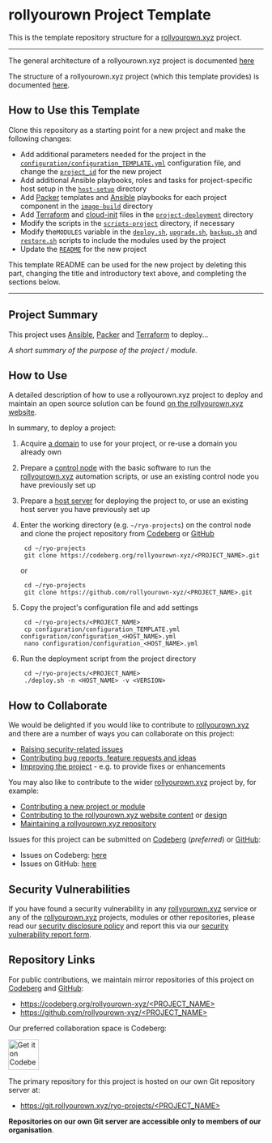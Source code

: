 # rollyourown Project Template

This is the template repository structure for a [rollyourown.xyz](https://rollyourown.xyz) project.

---

The general architecture of a rollyourown.xyz project is documented [here](https://rollyourown.xyz/collaborate/project_and_module_development/general_architecture/)

The structure of a rollyourown.xyz project (which this template provides) is documented [here](https://rollyourown.xyz/collaborate/project_and_module_development/project_structure/).

## How to Use this Template

Clone this repository as a starting point for a new project and make the following changes:

- Add additional parameters needed for the project in the [`configuration/configuration_TEMPLATE.yml`](./configuration/configuration_TEMPLATE.yml) configuration file, and change the [`project_id`](https://rollyourown.xyz/collaborate/project_and_module_development/project_structure/#the-project_id) for the new project
- Add additional Ansible playbooks, roles and tasks for project-specific host setup in the [`host-setup`](./host-setup/) directory
- Add [Packer](https://www.packer.io/) templates and [Ansible](https://www.ansible.com/) playbooks for each project component in the [`image-build`](./image-build/) directory
- Add [Terraform](https://www.terraform.io/) and [cloud-init](https://cloud-init.io/) files in the [`project-deployment`](./project-deployment/) directory
- Modify the scripts in the [`scripts-project`](./image-build/) directory, if necessary
- Modify the`MODULES` variable in the [`deploy.sh`](./deploy.sh), [`upgrade.sh`](./upgrade.sh), [`backup.sh`](./backup.sh) and [`restore.sh`](./restore.sh) scripts to include the modules used by the project
- Update the [`README`](./README.md) for the new project

This template README can be used for the new project by deleting this part, changing the title and introductory text above, and completing the sections below.

---

## Project Summary

This project uses [Ansible](https://www.ansible.com/), [Packer](https://www.packer.io/) and [Terraform](https://www.terraform.io/) to deploy...

_A short summary of the purpose of the project / module._

## How to Use

A detailed description of how to use a rollyourown.xyz project to deploy and maintain an open source solution can be found [on the rollyourown.xyz website](https://rollyourown.xyz/rollyourown/how_to_use/).

In summary, to deploy a project:

1. Acquire [a domain](https://rollyourown.xyz/rollyourown/how_to_use/deploy/#a-domain) to use for your project, or re-use a domain you already own

2. Prepare a [control node](https://rollyourown.xyz/rollyourown/how_to_use/control_node/) with the basic software to run the [rollyourown.xyz](https://rollyourown.xyz) automation scripts, or use an existing control node you have previously set up

3. Prepare a [host server](https://rollyourown.xyz/rollyourown/how_to_use/host_server/) for deploying the project to, or use an existing host server you have previously set up

4. Enter the working directory (e.g. `~/ryo-projects`) on the control node and clone the project repository from [Codeberg](https://codeberg.org/) or [GitHub](https://github.com/)

        cd ~/ryo-projects
        git clone https://codeberg.org/rollyourown-xyz/<PROJECT_NAME>.git

    or

        cd ~/ryo-projects
        git clone https://github.com/rollyourown-xyz/<PROJECT_NAME>.git

5. Copy the project's configuration file and add settings

        cd ~/ryo-projects/<PROJECT_NAME>
        cp configuration/configuration_TEMPLATE.yml configuration/configuration_<HOST_NAME>.yml
        nano configuration/configuration_<HOST_NAME>.yml

6. Run the deployment script from the project directory

        cd ~/ryo-projects/<PROJECT_NAME>
        ./deploy.sh -n <HOST_NAME> -v <VERSION>

## How to Collaborate

We would be delighted if you would like to contribute to [rollyourown.xyz](https://rollyourown.xyz) and there are a number of ways you can collaborate on this project:

- [Raising security-related issues](https://rollyourown.xyz/collaborate/security_vulnerabilities/)
- [Contributing bug reports, feature requests and ideas](https://rollyourown.xyz/collaborate/bug_reports_feature_requests_ideas/)
- [Improving the project](https://rollyourown.xyz/collaborate/existing_projects_and_modules/) - e.g. to provide fixes or enhancements

You may also like to contribute to the wider [rollyourown.xyz](https://rollyourown.xyz/) project by, for example:

- [Contributing a new project or module](https://rollyourown.xyz/collaborate/new_projects_and_modules/)
- [Contributing to the rollyourown.xyz website content](https://rollyourown.xyz/collaborate/website_content/) or [design](https://rollyourown.xyz/collaborate/website_design/)
- [Maintaining a rollyourown.xyz repository](https://rollyourown.xyz/collaborate/working_with_git/what_is_git/#project-maintainer)

Issues for this project can be submitted on [Codeberg](https://codeberg.org/) (_preferred_) or [GitHub](https://github.com/):

- Issues on Codeberg: [here](https://codeberg.org/rollyourown-xyz/<PROJECT_NAME>/issues)
- Issues on GitHub: [here](https://github.com/rollyourown-xyz/<PROJECT_NAME>/issues)

## Security Vulnerabilities

If you have found a security vulnerability in any [rollyourown.xyz](https://rollyourown.xyz/) service or any of the [rollyourown.xyz](https://rollyourown.xyz/) projects, modules or other repositories, please read our [security disclosure policy](https://rollyourown.xyz/collaborate/security_vulnerabilities/) and report this via our [security vulnerability report form](https://forms.rollyourown.xyz/security-vulnerability).

## Repository Links

For public contributions, we maintain mirror repositories of this project on [Codeberg](https://codeberg.org) and [GitHub](https://github.com):

- [https://codeberg.org/rollyourown-xyz/<PROJECT_NAME>](https://codeberg.org/rollyourown-xyz/<PROJECT_NAME>)
- [https://github.com/rollyourown-xyz/<PROJECT_NAME>](https://github.com/rollyourown-xyz/<PROJECT_NAME>)

Our preferred collaboration space is Codeberg:

<a href="https://codeberg.org/rollyourown-xyz/<PROJECT_NAME>"><img alt="Get it on Codeberg" src="https://get-it-on.codeberg.org/get-it-on-blue-on-white.png" height="60"></a>

The primary repository for this project is hosted on our own Git repository server at:

- [https://git.rollyourown.xyz/ryo-projects/<PROJECT_NAME>](https://git.rollyourown.xyz/ryo-projects/<PROJECT_NAME>)

**Repositories on our own Git server are accessible only to members of our organisation**.
